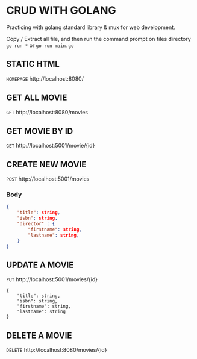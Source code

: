 # CRUD WITH GOLANG

Practicing with golang standard library & mux for web development.

Copy / Extract all file, and then run the command prompt on files directory `go run *` or `go run main.go`

## STATIC HTML

`HOMEPAGE` http://localhost:8080/

## GET ALL MOVIE

`GET` http://localhost:8080/movies

## GET MOVIE BY ID

`GET` http://localhost:5001/movie/{id}

## CREATE NEW MOVIE

`POST` http://localhost:5001/movies

### Body

```JSON
{
    "title": string,
    "isbn": string,
    "director" : {
        "firstname": string,
        "lastname": string,
    }
}
```

## UPDATE A MOVIE

`PUT` http://localhost:5001/movies/{id}

```
{
    "title": string,
    "isbn": string,
    "firstname": string,
    "lastname": string
}
```

## DELETE A MOVIE

`DELETE` http://localhost:8080/movies/{id}
